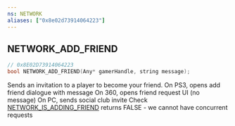 ```yaml
---
ns: NETWORK
aliases: ["0x8e02d73914064223"]
---
```

## NETWORK_ADD_FRIEND

```c
// 0x8E02D73914064223
bool NETWORK_ADD_FRIEND(Any* gamerHandle, string message);
```

Sends an invitation to a player to become your friend. On PS3, opens add friend dialogue with message On 360, opens friend request UI (no message) On PC, sends social club invite Check [NETWORK_IS_ADDING_FRIEND](#_0x6EA101606F6E4D81) returns FALSE - we cannot have concurrent requests

